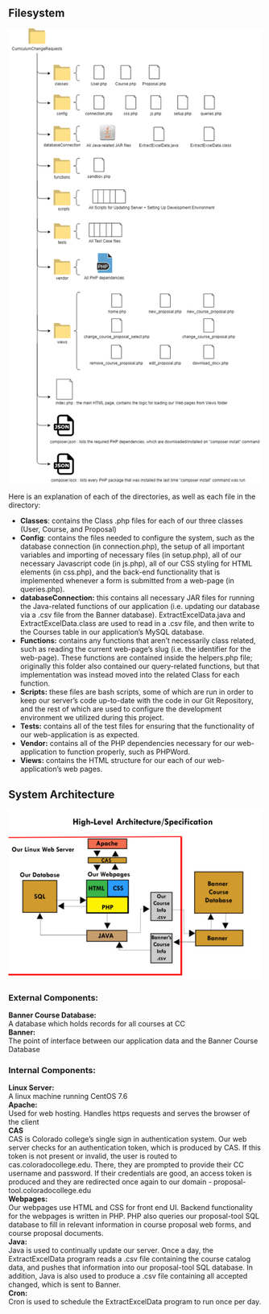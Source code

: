 ## Filesystem
![alt text](https://github.com/CP499ColoradoCollege/CurriculumChangeRequests/blob/master/presentation/image1.png)

Here is an explanation of each of the directories, as well as each file in the directory:

+ **Classes**: contains the Class .php files for each of our three classes (User, Course, and Proposal)
+ **Config**: contains the files needed to configure the system, such as the database connection (in connection.php), the setup of all important variables and importing of necessary files (in setup.php), all of our necessary Javascript code (in js.php), all of our CSS styling for HTML elements (in css.php), and the back-end functionality that is implemented whenever a form is submitted from a web-page (in queries.php).
+ **databaseConnection:** this contains all necessary JAR files for running the Java-related functions of our application (i.e. updating our database via a .csv file from the Banner database). ExtractExcelData.java and ExtractExcelData.class are used to read in a .csv file, and then write to the Courses table in our application’s MySQL database.
+ **Functions:** contains any functions that aren’t necessarily class related, such as reading the current web-page’s slug (i.e. the identifier for the web-page). These functions are contained inside the helpers.php file; originally this folder also contained our query-related functions, but that implementation was instead moved into the related Class for each function.
+ **Scripts:** these files are bash scripts, some of which are run in order to keep our server’s code up-to-date with the code in our Git Repository, and the rest of which are used to configure the development environment we utilized during this project.
+ **Tests:** contains all of the test files for ensuring that the functionality of our web-application is as expected.
+ **Vendor:** contains all of the PHP dependencies necessary for our web-application to function properly, such as PHPWord.
+ **Views:** contains the HTML structure for our each of our web-application’s web pages.
## System Architecture
![alt text](https://github.com/CP499ColoradoCollege/CurriculumChangeRequests/blob/master/presentation/Architecture.jpg)
### External Components:
**Banner Course Database:**  
  A database which holds records for all courses at CC  
**Banner:**  
  The point of interface between our application data and the Banner Course Database  
### Internal Components:
**Linux Server:**  
  A linux machine running CentOS 7.6  
**Apache:**  
  Used for web hosting. Handles https requests and serves the browser of the client  
**CAS**  
  CAS is Colorado college’s single sign in authentication system. Our web server checks for an authentication token, which is produced by CAS. If this token is not present or invalid, the user is routed to cas.coloradocollege.edu. There, they are prompted to provide their CC username and password. If their credentials are good, an access token is produced and they are redirected once again to our domain - proposal-tool.coloradocollege.edu  
**Webpages:**  
  Our webpages use HTML and CSS for front end UI. Backend functionality for the webpages is written in PHP. PHP also queries our proposal-tool SQL database to fill in relevant information in course proposal web forms, and course proposal documents.  
**Java:**  
  Java is used to continually update our server. Once a day, the ExtractExcelData program reads a .csv file containing the course catalog data, and pushes that information into our proposal-tool SQL database. In addition, Java is also used to produce a .csv file containing all accepted changed, which is sent to Banner.  
**Cron:**  
Cron is used to schedule the ExtractExcelData program to run once per day.  


